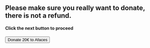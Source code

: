 <script src="https://js.stripe.com/v3/"></script>

<script>
    var stripe = Stripe('pk_test_51LP7WYGzzgXMTNqrdpY7OHCbvvlPqgtYEUZmBJw66X0j5ybqCkcbfXYJ5SfEMmeoCXxEq8Hok5WHl2rBzttayq9b00cV1h6dPP');

    document.getElementById("checkout").AddEventListener("click", function() {
        stripe.redirectToCheckout({
          lineItems: [
            {
            price: 'price_1LP7fQGzzgXMTNqrdiSr61hW', // Replace with the ID of your price
            quantity: 1,
          },
        ],
        mode: 'payment',
        successUrl: 'https://afaces.tk/success',
        cancelUrl: 'https://afaces.tk/cancel',
        })
        .then(function (result){

        }
    })
</script>

## Please make sure you really want to donate, there is not a refund.
#### Click the next button to proceed

<input type = "button" id = "checkout" onclick = "stripe.redirectToCheckout()" value = "Donate 20€ to Afaces">